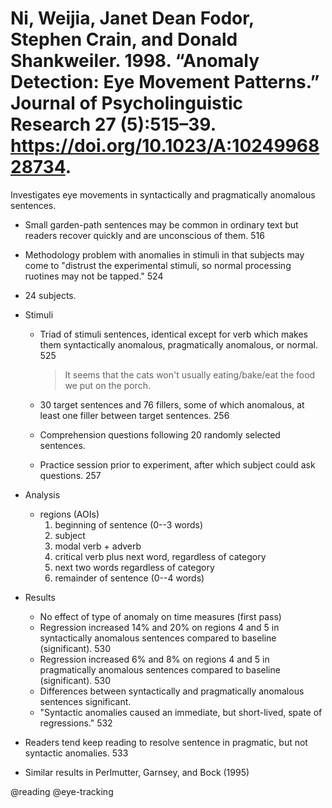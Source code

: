 # Ni, Weijia, Janet Dean Fodor, Stephen Crain, and Donald Shankweiler. 1998. “Anomaly Detection: Eye Movement Patterns.” Journal of Psycholinguistic Research 27 (5):515–39. https://doi.org/10.1023/A:1024996828734.

Investigates eye movements in syntactically and pragmatically anomalous sentences.
 
- Small garden-path sentences may be common in ordinary text but readers recover quickly and are unconscious of them. 516

- Methodology problem with anomalies in stimuli in that subjects may come to "distrust the experimental stimuli, so normal processing ruotines may not be tapped." 524

- 24 subjects.

- Stimuli
  - Triad of stimuli sentences, identical except for verb which makes them syntactically anomalous, pragmatically anomalous, or normal. 525
  
      > It seems that the cats won't usually eating/bake/eat the food we put on the porch.

  - 30 target sentences and 76 fillers, some of which anomalous, at least one filler between target sentences. 256
  - Comprehension questions following 20 randomly selected sentences.
  - Practice session prior to experiment, after which subject could ask questions. 257

- Analysis
    - regions (AOIs)
        1. beginning of sentence (0--3 words)
        2. subject
        3. modal verb + adverb
        4. critical verb plus next word, regardless of category
        5. next two words regardless of category
        6. remainder of sentence (0--4 words)

- Results
    - No effect of type of anomaly on time measures (first pass)
    - Regression increased 14% and 20% on regions 4 and 5 in syntactically anomalous sentences compared to baseline (significant). 530
    - Regression increased 6% and 8% on regions 4 and 5 in pragmatically anomalous sentences compared to baseline (significant). 530
    - Differences between syntactically and pragmatically anomalous sentences significant.
    - "Syntactic anomalies caused an immediate, but short-lived, spate of regressions." 532

- Readers tend keep reading to resolve sentence in pragmatic, but not syntactic anomalies. 533
- Similar results in Perlmutter, Garnsey, and Bock (1995) 

@reading
@eye-tracking
